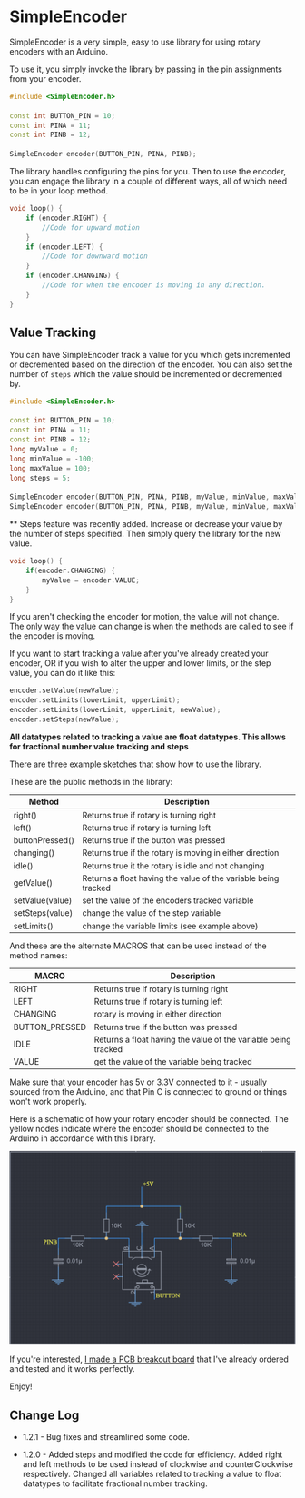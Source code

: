# SimpleEncoder

SimpleEncoder is a very simple, easy to use library for using rotary encoders with an Arduino.

To use it, you simply invoke the library by passing in the pin assignments from your encoder.

```c++
#include <SimpleEncoder.h>

const int BUTTON_PIN = 10;
const int PINA = 11;
const int PINB = 12;

SimpleEncoder encoder(BUTTON_PIN, PINA, PINB);
```

The library handles configuring the pins for you. Then to use the encoder, you can engage the library
in a couple of different ways, all of which need to be in your loop method.

```c++
void loop() {
    if (encoder.RIGHT) {
        //Code for upward motion
    }
    if (encoder.LEFT) {
        //Code for downward motion
    }
    if (encoder.CHANGING) {
        //Code for when the encoder is moving in any direction.
    }
}
```

## Value Tracking

You can have SimpleEncoder track a value for you which gets incremented or decremented based on the
direction of the encoder. You can also set the number of `steps` which the value should be incremented or decremented by.

```c++
#include <SimpleEncoder.h>

const int BUTTON_PIN = 10;
const int PINA = 11;
const int PINB = 12;
long myValue = 0;
long minValue = -100;
long maxValue = 100;
long steps = 5;

SimpleEncoder encoder(BUTTON_PIN, PINA, PINB, myValue, minValue, maxValue);
SimpleEncoder encoder(BUTTON_PIN, PINA, PINB, myValue, minValue, maxValue, steps);
```
** Steps feature was recently added. Increase or decrease your value by the number of steps specified.
Then simply query the library for the new value.

```c++
void loop() {
    if(encoder.CHANGING) {
        myValue = encoder.VALUE;
    }
}
```

If you aren't checking the encoder for motion, the value will not change. The only way the value can change
is when the methods are called to see if the encoder is moving.

If you want to start tracking a value after you've already created your encoder, OR if you wish to alter
the upper and lower limits, or the step value, you can do it like this:

```c++
encoder.setValue(newValue);
encoder.setLimits(lowerLimit, upperLimit);
encoder.setLimits(lowerLimit, upperLimit, newValue);
encoder.setSteps(newValue);
```

**All datatypes related to tracking a value are float datatypes. This allows for fractional number value tracking and steps**

There are three example sketches that show how to use the library.

These are the public methods in the library:

| Method          | Description                              |
|-----------------|------------------------------------------|
| right()         |  Returns true if rotary is turning right ||
| left()          | Returns true if rotary is turning left|
| buttonPressed() | Returns true if the button was pressed|
| changing()      | Returns true if the rotary is moving in either direction|
| idle()          | Returns true it the rotary is idle and not changing|
| getValue()      | Returns a float having the value of the variable being tracked|
| setValue(value) | set the value of the encoders tracked variable|
| setSteps(value) | change the value of the step variable|
| setLimits()     | change the variable limits (see example above)|


And these are the alternate MACROS that can be used instead of the method names:

|MACRO|Description|
|-----|-----------|
|RIGHT|Returns true if rotary is turning right|
|LEFT|Returns true if rotary is turning left|
|CHANGING|rotary is moving in either direction|
|BUTTON_PRESSED|Returns true if the button was pressed|
|IDLE|Returns a float having the value of the variable being tracked|
|VALUE|get the value of the variable being tracked|

Make sure that your encoder has 5v or 3.3V connected to it - usually sourced from the Arduino, and that
Pin C is connected to ground or things won't work properly.

Here is a schematic of how your rotary encoder should be connected. The yellow nodes
indicate where the encoder should be connected to the Arduino in accordance
with this library. 

![Schematic](./img/Schematic1.png)

If you're interested, [I made a PCB breakout board](https://oshwlab.com/sims.mike/rotaryencoderbasic) that I've already ordered and tested and it works perfectly.


Enjoy!

## Change Log

* 1.2.1 - Bug fixes and streamlined some code.

* 1.2.0 - Added steps and modified the code for efficiency. Added right and left methods to be used instead of 
          clockwise and counterClockwise respectively. Changed all variables related to tracking a value to float
          datatypes to facilitate fractional number tracking.
